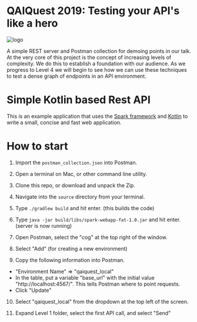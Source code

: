 # QAIQuest 2019: Testing your API's like a hero

![logo](http://qaiquest.org/2019/wp-content/uploads/2019/04/QUEST-2019-n.jpg)

A simple REST server and Postman collection for demoing points in our talk. At the very core of this project is the concept of increasing levels of complexity. We do this to establish a foundation with our audience. As we progress to Level 4 we will begin to see how we can use these techniques to test a dense graph of endpoints in an API environment. 

# Simple Kotlin based Rest API

This is an example application that uses the [Spark framework](http://sparkjava.com/) and [Kotlin](http://kotlinlang.org/) to write a small, concise and fast web application.

# How to start

1) Import the `postman_collection.json` into Postman.

2) Open a terminal on Mac, or other command line utility.

3) Clone this repo, or download and unpack the Zip.

4) Navigate into the `source` directory from your terminal. 

5) Type `./gradlew build` and hit enter. (this builds the code)

6) Type `java -jar build/libs/spark-webapp-fat-1.0.jar` and hit enter. (server is now running)

7) Open Postman, select the "cog" at the top right of the window.

8) Select "Add" (for creating a new environment)

9) Copy the following information into Postman. 
* "Environment Name" => "qaiquest_local"
* In the table, put a variable "base_url" with the initial value "http://localhost:4567/". This tells Postman where to point requests. 
* Click "Update"

10) Select "qaiquest_local" from the dropdown at the top left of the screen. 

11) Expand Level 1 folder, select the first API call, and select "Send"